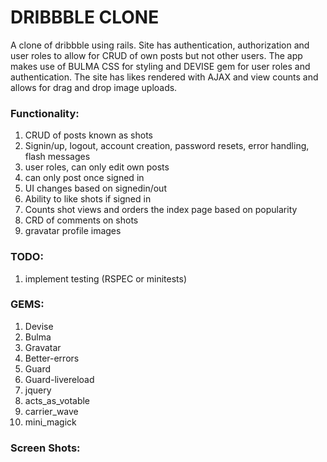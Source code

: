 # DRIBBBLE CLONE
A clone of dribbble using rails. Site has authentication, authorization and user roles to allow for CRUD of own posts but not other users. The app makes use of BULMA CSS for styling and DEVISE gem for user roles and authentication. The site has likes rendered with AJAX and view counts and allows for drag and drop image uploads.

### Functionality:

1. CRUD of posts known as shots
2. Signin/up, logout, account creation, password resets, error handling, flash messages
3. user roles, can only edit own posts
4. can only post once signed in
5. UI changes based on signedin/out
6. Ability to like shots if signed in
7. Counts shot views and orders the index page based on popularity
8. CRD of comments on shots
9. gravatar profile images

### TODO:
1. implement testing (RSPEC or minitests)

### GEMS:
1. Devise
2. Bulma
3. Gravatar
4. Better-errors
5. Guard
6. Guard-livereload
7. jquery
8. acts_as_votable
9. carrier_wave
10. mini_magick

### Screen Shots:

